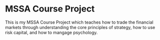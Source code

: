# MSSA Course Project
This is my MSSA Course Project which teaches how to trade the financial markets through understanding the core principles of strategy, how to use risk capital, and how to mangage psychology.
